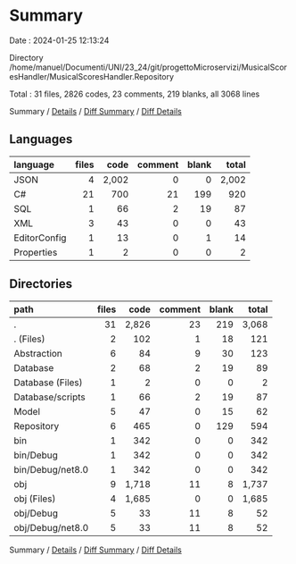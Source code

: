 # Summary

Date : 2024-01-25 12:13:24

Directory /home/manuel/Documenti/UNI/23_24/git/progettoMicroservizi/MusicalScoresHandler/MusicalScoresHandler.Repository

Total : 31 files,  2826 codes, 23 comments, 219 blanks, all 3068 lines

Summary / [Details](details.md) / [Diff Summary](diff.md) / [Diff Details](diff-details.md)

## Languages
| language | files | code | comment | blank | total |
| :--- | ---: | ---: | ---: | ---: | ---: |
| JSON | 4 | 2,002 | 0 | 0 | 2,002 |
| C# | 21 | 700 | 21 | 199 | 920 |
| SQL | 1 | 66 | 2 | 19 | 87 |
| XML | 3 | 43 | 0 | 0 | 43 |
| EditorConfig | 1 | 13 | 0 | 1 | 14 |
| Properties | 1 | 2 | 0 | 0 | 2 |

## Directories
| path | files | code | comment | blank | total |
| :--- | ---: | ---: | ---: | ---: | ---: |
| . | 31 | 2,826 | 23 | 219 | 3,068 |
| . (Files) | 2 | 102 | 1 | 18 | 121 |
| Abstraction | 6 | 84 | 9 | 30 | 123 |
| Database | 2 | 68 | 2 | 19 | 89 |
| Database (Files) | 1 | 2 | 0 | 0 | 2 |
| Database/scripts | 1 | 66 | 2 | 19 | 87 |
| Model | 5 | 47 | 0 | 15 | 62 |
| Repository | 6 | 465 | 0 | 129 | 594 |
| bin | 1 | 342 | 0 | 0 | 342 |
| bin/Debug | 1 | 342 | 0 | 0 | 342 |
| bin/Debug/net8.0 | 1 | 342 | 0 | 0 | 342 |
| obj | 9 | 1,718 | 11 | 8 | 1,737 |
| obj (Files) | 4 | 1,685 | 0 | 0 | 1,685 |
| obj/Debug | 5 | 33 | 11 | 8 | 52 |
| obj/Debug/net8.0 | 5 | 33 | 11 | 8 | 52 |

Summary / [Details](details.md) / [Diff Summary](diff.md) / [Diff Details](diff-details.md)